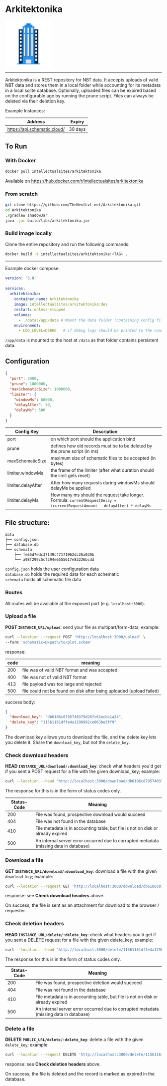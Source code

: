 # Arkitektonika

<p>
    <img src="https://raw.githubusercontent.com/IntellectualSites/Assets/main/standalone/Arkitektonika/Arkitektonika.png" width="150">
</p>

---

Arkitektonika is a REST repository for NBT data. It accepts uploads of valid NBT data and stores them in a local folder
while accounting for its metadata in a local sqlite database. Optionally, uploaded files can be expired based on the
configurable age by running the prune script. Files can always be deleted via their deletion key.

Example Instances:

| Address                           | Expiry     |
|-----------------------------------|------------|
| https://api.schematic.cloud/      | 30 days    |

## To Run

### With Docker

```sh
docker pull intellectualsites/arkitektonika
```

Available on https://hub.docker.com/r/intellectualsites/arkitektonika

### From scratch

```sh
git clone https://github.com/TheNextLvl-net/Arkitektonika.git
cd Arkitektonika
./gradlew shadowJar
java -jar build/libs/arkitektonika.jar
```

### Build image locally

Clone the entire repository and run the following commands:

```sh
docker build -t intellectualsites/arkitektonika:<TAG> .
```

---

Example docker compose:

```yaml
version: '3.8'

services:
  arkitektonika:
    container_name: Arkitektonika
    image: intellectualsites/arkitektonika:dev
    restart: unless-stopped
    volumes:
      - ./data:/app/data # Mount the data folder (containing config file, database and schematic storage)
    environment:
      - LOG_LEVEL=DEBUG   # if debug logs should be printed to the console
```

`/app/data` is mounted to the host at `/data` as that folder contains persistent data.

## Configuration

```json
{
  "port": 3000,
  "prune": 1800000,
  "maxSchematicSize": 1000000,
  "limiter": {
    "windowMs": 60000,
    "delayAfter": 30,
    "delayMs": 500
  }
}
```

| Config Key         | Description                                                                                                                |
|--------------------|----------------------------------------------------------------------------------------------------------------------------|
| port               | on which port should the application bind                                                                                  |
| prune              | defines how old records must be to be deleted by the prune script (in ms)                                                  |
| maxSchematicSize   | maximum size of schematic files to be accepted (in bytes)                                                                  |
| limiter.windowMs   | the frame of the limiter (after what duration should the limit gets reset)                                                 |
| limiter.delayAfter | After how many requests during windowMs should delayMs be applied                                                          |
| limiter.delayMs    | How many ms should the request take longer. Formula: `currentRequestDelay = (currentRequestAmount - delayAfter) * delayMs` |

## File structure:

```
data
├── config.json
├── database.db
└── schemata
    ├── fe65d7edc37149c47171962dc26a039b
    └── a98f299c5cf294e6555617e83226bcdd
```

`config.json` holds the user configuration data <br>
`database.db` holds the required data for each schematic <br>
`schemata`    holds all schematic file data

### Routes

All routes will be available at the exposed port (e.g. `localhost:3000`).

### Upload a file

**POST `INSTANCE_URL/upload`**: send your file as multipart/form-data; example:

```sh
curl --location --request POST 'http://localhost:3000/upload' \
--form 'schematic=@/path/to/plot.schem'
```

response:

| code | meaning                                                              |
|------|----------------------------------------------------------------------|
| 200  | file was of valid NBT format and was accepted                        |
| 400  | file was not of valid NBT format                                     |
| 413  | file payload was too large and rejected                              |
| 500  | file could not be found on disk after being uploaded (upload failed) |

success body:

```json
{
  "download_key": "db6186c8795740379d26fc61ecba1a24",
  "delete_key": "11561161dffe4a1298992ce063be5ff9"
}
```

The download key allows you to download the file, and the delete key lets you delete it. Share the `download_key`, but
not the `delete_key`.

### Check download headers

**HEAD `INSTANCE_URL/download/:download_key`**: check what headers you'd get if you sent a POST request for a file with
the given download_key; example:

```sh
curl --location --head 'http://localhost:3000/download/db6186c8795740379d26fc61ecba1a24'
```

The response for this is in the form of status codes only.

| Status-Code | Meaning                                                                                |
|-------------|----------------------------------------------------------------------------------------|
| 200         | File was found, prospective download would succeed                                     |
| 404         | File was not found in the database                                                     |
| 410         | File metadata is in accounting table, but file is not on disk or already expired       |
| 500         | An internal server error occurred due to corrupted metadata (missing data in database) |

### Download a file

**GET `INSTANCE_URL/download/:download_key`**: download a file with the given `download_key`; example:

```sh
curl --location --request GET 'http://localhost:3000/download/db6186c8795740379d26fc61ecba1a24'
```

response:
see **Check download headers** above.

On success, the file is sent as an attachment for download to the browser / requester.

### Check deletion headers

**HEAD `INSTANCE_URL/delete/:delete_key`**: check what headers you'd get if you sent a DELETE request for a file with
the given delete_key; example:

```sh
curl --location --head 'http://localhost:3000/delete/11561161dffe4a1298992ce063be5ff9'
```

The response for this is in the form of status codes only.

| Status-Code | Meaning                                                                                |
|-------------|----------------------------------------------------------------------------------------|
| 200         | File was found, prospective deletion would succeed                                     |
| 404         | File was not found in the database                                                     |
| 410         | File metadata is in accounting table, but file is not on disk or already expired       |
| 500         | An internal server error occurred due to corrupted metadata (missing data in database) |

### Delete a file

**DELETE `PUBLIC_URL/delete/:delete_key`**: delete a file with the given `delete_key`; example:

```sh
curl --location --request DELETE 'http://localhost:3000/delete/11561161dffe4a1298992ce063be5ff9'
```

response:
see **Check deletion headers** above.

On success, the file is deleted and the record is marked as expired in the database. 
